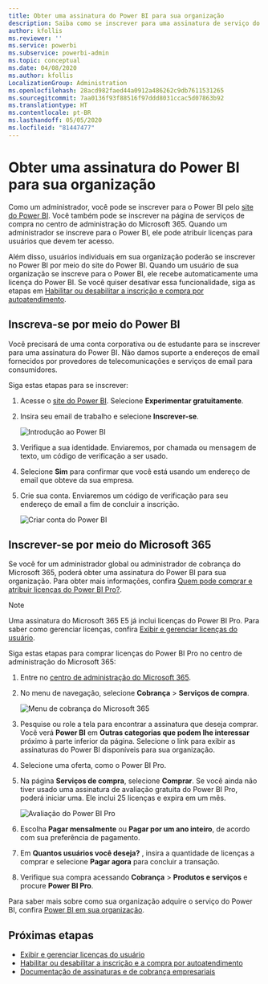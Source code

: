 ```yaml
---
title: Obter uma assinatura do Power BI para sua organização
description: Saiba como se inscrever para uma assinatura de serviço do Power BI como um administrador e adquirir licenças em massa.
author: kfollis
ms.reviewer: ''
ms.service: powerbi
ms.subservice: powerbi-admin
ms.topic: conceptual
ms.date: 04/08/2020
ms.author: kfollis
LocalizationGroup: Administration
ms.openlocfilehash: 28acd982faed44a0912a486262c9db7611531265
ms.sourcegitcommit: 7aa0136f93f88516f97ddd8031ccac5d07863b92
ms.translationtype: HT
ms.contentlocale: pt-BR
ms.lasthandoff: 05/05/2020
ms.locfileid: "81447477"
---
```

# <a name="get-a-power-bi-subscription-for-your-organization"></a>Obter uma assinatura do Power BI para sua organização

Como um administrador, você pode se inscrever para o Power BI pelo [site do Power BI](https://powerbi.microsoft.com). Você também pode se inscrever na página de serviços de compra no centro de administração do Microsoft 365. Quando um administrador se inscreve para o Power BI, ele pode atribuir licenças para usuários que devem ter acesso.

Além disso, usuários individuais em sua organização poderão se inscrever no Power BI por meio do site do Power BI. Quando um usuário de sua organização se inscreve para o Power BI, ele recebe automaticamente uma licença do Power BI. Se você quiser desativar essa funcionalidade, siga as etapas em [Habilitar ou desabilitar a inscrição e compra por autoatendimento](service-admin-disable-self-service.md).

## <a name="sign-up-through-power-bi"></a>Inscreva-se por meio do Power BI

Você precisará de uma conta corporativa ou de estudante para se inscrever para uma assinatura do Power BI. Não damos suporte a endereços de email fornecidos por provedores de telecomunicações e serviços de email para consumidores.

Siga estas etapas para se inscrever:

1. Acesse o [site do Power BI](https://powerbi.microsoft.com). Selecione **Experimentar gratuitamente**.
2. Insira seu email de trabalho e selecione **Inscrever-se**.

   ![Introdução ao Power BI](media/service-admin-org-subscription/signup-get-started.png)

3. Verifique a sua identidade. Enviaremos, por chamada ou mensagem de texto, um código de verificação a ser usado.
4. Selecione **Sim** para confirmar que você está usando um endereço de email que obteve da sua empresa.
5. Crie sua conta. Enviaremos um código de verificação para seu endereço de email a fim de concluir a inscrição.

   ![Criar conta do Power BI](media/service-admin-org-subscription/org-signup.png)

## <a name="sign-up-through-microsoft-365"></a>Inscrever-se por meio do Microsoft 365

Se você for um administrador global ou administrador de cobrança do Microsoft 365, poderá obter uma assinatura do Power BI para sua organização. Para obter mais informações, confira [Quem pode comprar e atribuir licenças do Power BI Pro?](../service-admin-licensing-organization.md#who-can-purchase-and-assign-licenses).

> [!NOTE]
>
> Uma assinatura do Microsoft 365 E5 já inclui licenças do Power BI Pro. Para saber como gerenciar licenças, confira [Exibir e gerenciar licenças do usuário](service-admin-manage-licenses.md).
>
>

Siga estas etapas para comprar licenças do Power BI Pro no centro de administração do Microsoft 365:

1. Entre no [centro de administração do Microsoft 365](https://admin.microsoft.com).

2. No menu de navegação, selecione **Cobrança** > **Serviços de compra**.
  
   ![Menu de cobrança do Microsoft 365](media/service-admin-org-subscription/m365-billing-menu.png)

3. Pesquise ou role a tela para encontrar a assinatura que deseja comprar. Você verá **Power BI** em **Outras categorias que podem lhe interessar** próximo à parte inferior da página. Selecione o link para exibir as assinaturas do Power BI disponíveis para sua organização.

4. Selecione uma oferta, como o Power BI Pro.

5. Na página **Serviços de compra**, selecione **Comprar**. Se você ainda não tiver usado uma assinatura de avaliação gratuita do Power BI Pro, poderá iniciar uma. Ele inclui 25 licenças e expira em um mês.

   ![Avaliação do Power BI Pro](media/service-admin-org-subscription/m365-org-free-trial-pro.png)

6. Escolha **Pagar mensalmente** ou **Pagar por um ano inteiro**, de acordo com sua preferência de pagamento.

7. Em **Quantos usuários você deseja?** , insira a quantidade de licenças a comprar e selecione **Pagar agora** para concluir a transação.

8. Verifique sua compra acessando **Cobrança** > **Produtos e serviços** e procure **Power BI Pro**.

Para saber mais sobre como sua organização adquire o serviço do Power BI, confira [Power BI em sua organização](https://docs.microsoft.com/microsoft-365/admin/misc/power-bi-in-your-organization?view=o365-worldwide).

## <a name="next-steps"></a>Próximas etapas

- [Exibir e gerenciar licenças do usuário](service-admin-manage-licenses.md)
- [Habilitar ou desabilitar a inscrição e a compra por autoatendimento](service-admin-disable-self-service.md)
- [Documentação de assinaturas e de cobrança empresariais](https://docs.microsoft.com/microsoft-365/commerce/?view=o365-worldwide)
